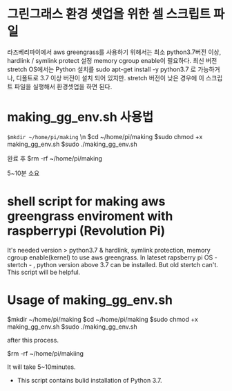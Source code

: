 # 그린그래스 환경 셋업을 위한 셀 스크립트 파일
  라즈베리파이에서 aws greengrass를 사용하기 위해서는
  최소 python3.7버전 이상, hardlink / symlink protect 설정
  memory cgroup enable이 필요하다. 
  최신 버전 stretch OS에서는 Python 설치를 sudo apt-get install -y python3.7 로 가능하거나, 디폴트로 3.7 이상 버전이 설치 되어 있지만.
  stretch 버전이 낮은 경우에 이 스크립트 파일을 실행해서 환경셋업을 하면 된다.

# making_gg_env.sh 사용법
  `$mkdir ~/home/pi/making` \n
  $cd ~/home/pi/making
  $sudo chmod +x making_gg_env.sh
  $sudo ./making_gg_env.sh
  
  완료 후 
  $rm -rf ~/home/pi/making
  
  5~10분 소요

# shell script for making aws greengrass enviroment with raspberrypi (Revolution Pi)
  It's needed version > python3.7 & hardlink, symlink protection, memory cgroup enable(kernel) to use aws greengrass.
  In lateset rapsberry pi OS - stertch - , python version above 3.7 can be installed. But old stertch can't.
  This script will be helpful.
  
 # Usage of making_gg_env.sh
   $mkdir ~/home/pi/making
   $cd ~/home/pi/making
   $sudo chmod +x making_gg_env.sh
   $sudo ./making_gg_env.sh
   
   after this process.
   
   $rm -rf ~/home/pi/makiing
   
   It will take 5~10minutes.
   
   - This script contains bulid installation of Python 3.7.
   
